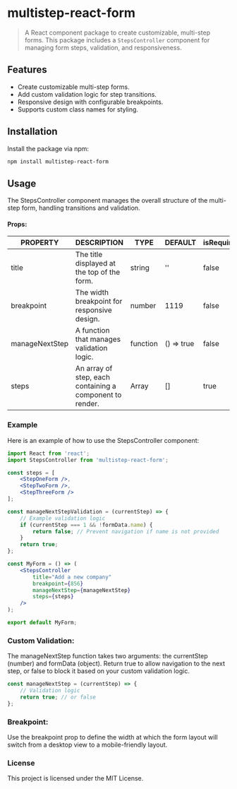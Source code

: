 # multistep-react-form

> A React component package to create customizable, multi-step forms. This package includes a `StepsController` component for managing form steps, validation, and responsiveness.

## Features
- Create customizable multi-step forms.
- Add custom validation logic for step transitions.
- Responsive design with configurable breakpoints.
- Supports custom class names for styling.

## Installation

Install the package via npm:

```bash
npm install multistep-react-form
```
## Usage

The StepsController component manages the overall structure of the multi-step form, handling transitions and validation.

#### Props:

| PROPERTY       | DESCRIPTION                                                  | TYPE        | DEFAULT    | isRequired|
|----------------|--------------------------------------------------------------|-------------|------------|-----------|
| title          | The title displayed at the top of the form.                  |string       |''          |false      |
| breakpoint     | The width breakpoint for responsive design.                  |number       |1119        |false      |
| manageNextStep | A function that manages validation logic.                    |function     |() => true  |false      |
| steps          | An array of step, each containing a  component to render.    |Array        |[]          |true       |


### Example

Here is an example of how to use the StepsController component:

```jsx
import React from 'react';
import StepsController from 'multistep-react-form';

const steps = [
    <StepOneForm />,
    <StepTwoForm />,
    <StepThreeForm />
];

const manageNextStepValidation = (currentStep) => {
    // Example validation logic
    if (currentStep === 1 && !formData.name) {
        return false; // Prevent navigation if name is not provided
    }
    return true;
};

const MyForm = () => (
    <StepsController
        title="Add a new company"
        breakpoint={856}
        manageNextStep={manageNextStep}
        steps={steps}
    />
);

export default MyForm;

```
### Custom Validation:
The manageNextStep function takes two arguments: the currentStep (number) and formData (object). Return true to allow navigation to the next step, or false to block it based on your custom validation logic.
```jsx
const manageNextStep = (currentStep) => {
    // Validation logic
    return true; // or false
};
```
### Breakpoint:
Use the breakpoint prop to define the width at which the form layout will switch from a desktop view to a mobile-friendly layout.

### License
This project is licensed under the MIT License.